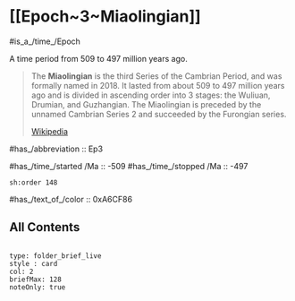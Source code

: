 
# [[Epoch~3~Miaolingian]] 

#is_a_/time_/Epoch 

A time period from 509 to 497 million years ago. 

> The **Miaolingian** is the third Series of the Cambrian Period, and was formally named in 2018. It lasted from about 509 to 497 million years ago and is divided in ascending order into 3 stages: the Wuliuan, Drumian, and Guzhangian. The Miaolingian is preceded by the unnamed Cambrian Series 2 and succeeded by the Furongian series.
>
> [Wikipedia](https://en.wikipedia.org/wiki/Miaolingian)

#has_/abbreviation :: Ep3

#has_/time_/started /Ma :: -509 
#has_/time_/stopped /Ma :: -497 

    sh:order 148 

#has_/text_of_/color :: 0xA6CF86

## All Contents

```folderv
```

```ccard
type: folder_brief_live
style : card
col: 2
briefMax: 128
noteOnly: true
```


